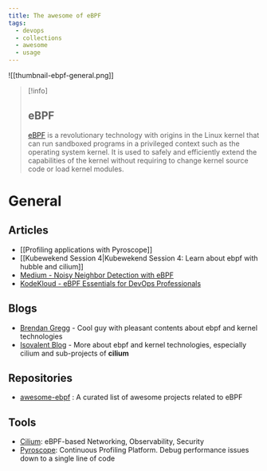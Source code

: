 ```yaml
---
title: The awesome of eBPF
tags:
  - devops
  - collections
  - awesome
  - usage
---
```


![[thumbnail-ebpf-general.png]]

>[!info]
><h2>eBPF</h2>
>
>[eBPF](https://ebpf.io/what-is-ebpf/) is a revolutionary technology with origins in the Linux kernel that can run sandboxed programs in a privileged context such as the operating system kernel. It is used to safely and efficiently extend the capabilities of the kernel without requiring to change kernel source code or load kernel modules.
# General

## Articles

- [[Profiling applications with Pyroscope]]
- [[Kubewekend Session 4|Kubewekend Session 4: Learn about ebpf with hubble and cilium]]
- [Medium - Noisy Neighbor Detection with eBPF](https://netflixtechblog.com/noisy-neighbor-detection-with-ebpf-64b1f4b3bbdd)
- [KodeKloud - eBPF Essentials for DevOps Professionals](https://kodekloud.com/blog/ebpf-essentials-devops/)
## Blogs

- [Brendan Gregg](https://www.brendangregg.com/index.html) - Cool guy with pleasant contents about ebpf and kernel technologies
- [Isovalent Blog](https://isovalent.com/blog/) - More about ebpf and kernel technologies, especially cilium and sub-projects of **cilium**
## Repositories

- [awesome-ebpf](https://github.com/zoidyzoidzoid/awesome-ebpf) : A curated list of awesome projects related to eBPF
## Tools

- [Cilium](https://cilium.io/): eBPF-based Networking, Observability, Security
- [Pyroscope](https://github.com/grafana/pyroscope): Continuous Profiling Platform. Debug performance issues down to a single line of code

